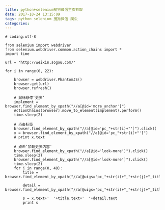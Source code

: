 ```yaml
---
title: python+selenium搜狗微信主页抓取
date: 2017-10-24 13:15:09
tags: python selenium 搜狗微信 爬虫
categories: 
---
```


<!--more-->

<pre class="has">
<code class="language-python"># coding:utf-8

from selenium import webdriver
from selenium.webdriver.common.action_chains import *
import time

url = 'http://weixin.sogou.com/'

for i in range(0, 22):

    browser = webdriver.PhantomJS()
    browser.get(url)
    browser.refresh()

    # 鼠标悬停‘更多’
    implement = browser.find_element_by_xpath("//a[@id='more_anchor']")
    ActionChains(browser).move_to_element(implement).perform()
    time.sleep(2)

    # 点击标签
    browser.find_element_by_xpath("//a[@id='pc_"+str(i)+"']").click()
    x = browser.find_element_by_xpath("//a[@id='pc_"+str(i)+"']")
    # print x.text

    # 点击‘加载更多内容’
    browser.find_element_by_xpath("//a[@id='look-more']").click()
    time.sleep(2)
    browser.find_element_by_xpath("//a[@id='look-more']").click()
    time.sleep(2)
    for j in range(0, 40):
        title = browser.find_element_by_xpath("//a[@uigs='pc_"+str(i)+"_"+str(j)+"_title']")

        detail = browser.find_element_by_xpath("//a[@uigs='pc_"+str(i)+"_"+str(j)+"_title']/../..//p")

        s = x.text+'  '+title.text+'  '+detail.text
        print s
</code></pre>